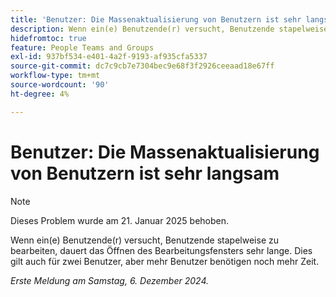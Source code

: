 ```yaml
---
title: 'Benutzer: Die Massenaktualisierung von Benutzern ist sehr langsam'
description: Wenn ein(e) Benutzende(r) versucht, Benutzende stapelweise zu bearbeiten, dauert das Öffnen des Bearbeitungsfensters sehr lange. Dies gilt auch für zwei Benutzer, aber mehr Benutzer benötigen noch mehr Zeit.
hidefromtoc: true
feature: People Teams and Groups
exl-id: 937bf534-e401-4a2f-9193-af935cfa5337
source-git-commit: dc7c9cb7e7304bec9e68f3f2926ceeaad18e67ff
workflow-type: tm+mt
source-wordcount: '90'
ht-degree: 4%

---
```


# Benutzer: Die Massenaktualisierung von Benutzern ist sehr langsam

>[!NOTE]
>
>Dieses Problem wurde am 21. Januar 2025 behoben.

Wenn ein(e) Benutzende(r) versucht, Benutzende stapelweise zu bearbeiten, dauert das Öffnen des Bearbeitungsfensters sehr lange. Dies gilt auch für zwei Benutzer, aber mehr Benutzer benötigen noch mehr Zeit.

_Erste Meldung am Samstag, 6. Dezember 2024._
